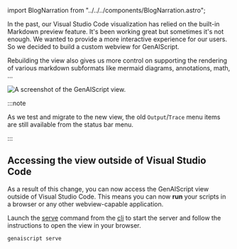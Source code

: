 import BlogNarration from "../../../components/BlogNarration.astro";

<BlogNarration />

In the past, our Visual Studio Code visualization has relied on the built-in Markdown preview feature. It's been working great but sometimes it's not enough. We wanted to provide a more interactive experience for our users. So we decided to build a custom webview for GenAIScript.

Rebuilding the view also gives us more control on supporting the rendering of various markdown subformats like mermaid diagrams, annotations, math, ...

![A screenshot of the GenAIScript view.](./webview.png)

:::note

As we test and migrate to the new view, the old `Output`/`Trace` menu items are still available from the status bar menu.

:::

## Accessing the view outside of Visual Studio Code

As a result of this change, you can now access the GenAIScript view outside of Visual Studio Code. This means you can now **run** your scripts in a browser or any other webview-capable application.

Launch the [serve](/genaiscript/reference/cli/serve) command from the [cli](/genaiscript/reference/cli) to start the server and follow the instructions to open the view in your browser.

```sh
genaiscript serve
```